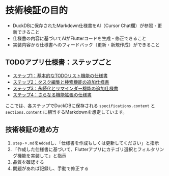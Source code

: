 # 技術検証の目的

* DuckDBに保存されたMarkdown仕様書をAI（Cursor Chat欄）が参照・更新できること
* 仕様書の内容に基づいてAIがFlutterコードを生成・修正できること
* 実装内容から仕様書へのフィードバック（更新・新規作成）ができること

## TODOアプリ仕様書：ステップごと

* [ステップ1：基本的なTODOリスト機能の仕様書](step-1.md)
* [ステップ2：タスク編集と検索機能の追加仕様書](step-2.md)
* [ステップ3：永続化とリマインダー機能の追加仕様書](step-3.md)
* [ステップ4：さらなる機能拡張の仕様書](step-4.md)  

ここでは、各ステップでDuckDBに保存される `specifications.content` と `sections.content` に相当するMarkdownを想定しています。

## 技術検証の進め方

1. `step-⚪︎.md`を`Added`し、「仕様書を作成もしくは更新してください」と指示
2. 「作成した仕様書に基づいて、Flutterアプリにカテゴリ選択とフィルタリング機能を実装して」と指示
3. 品質を確認する
4. 問題があれば記録し、手動で修正する
